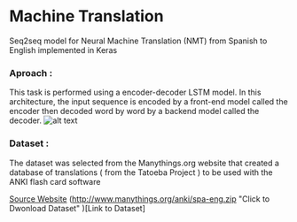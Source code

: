 # Machine Translation
Seq2seq model for Neural Machine Translation (NMT) from Spanish to English implemented in Keras

### Aproach :  
This task is performed using a  encoder-decoder LSTM model. In this architecture, the input sequence is encoded by a front-end model called the encoder then decoded word by word by a backend model called the decoder.
![alt text](https://3qeqpr26caki16dnhd19sv6by6v-wpengine.netdna-ssl.com/wp-content/uploads/2017/10/Plot-of-Model-Graph-for-NMT.png "Sample Model Architecture")

### Dataset : 
The dataset was selected from the Manythings.org website that created a database of translations ( from the Tatoeba Project ) to be used with the ANKI flash card software

[Source Website](http://www.manythings.org/anki/)
(http://www.manythings.org/anki/spa-eng.zip "Click to Dwonload Dataset" )[Link to Dataset]
